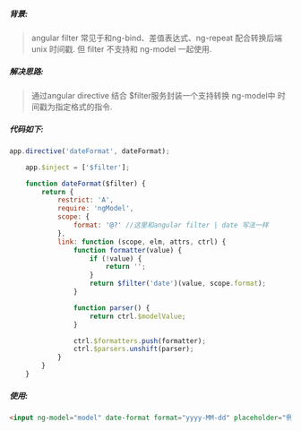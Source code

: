 ##### 背景:

> angular filter 常见于和ng-bind、差值表达式、ng-repeat 配合转换后端 unix 时间戳. 但 filter 不支持和 ng-model 一起使用.

##### 解决思路:

> 通过angular directive 结合 $filter服务封装一个支持转换 ng-model中 时间戳为指定格式的指令.

##### 代码如下:

```javascript
app.directive('dateFormat', dateFormat);

    app.$inject = ['$filter'];

    function dateFormat($filter) {
        return {
            restrict: 'A',
            require: 'ngModel',
            scope: {
                format: '@?' //这里和angular filter | date 写法一样
            },
            link: function (scope, elm, attrs, ctrl) {
                function formatter(value) {
                    if (!value) {
                        return '';
                    }
                    return $filter('date')(value, scope.format);
                }

                function parser() {
                    return ctrl.$modelValue;
                }

                ctrl.$formatters.push(formatter);
                ctrl.$parsers.unshift(parser);
            }
        }
    }
```

##### 使用:

```html
<input ng-model="model" date-format format="yyyy-MM-dd" placeholder="例如在input框中配合ng-model使用">
```


